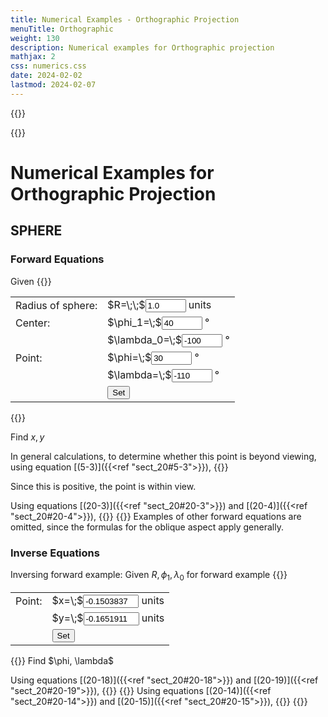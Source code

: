```yaml
---
title: Numerical Examples - Orthographic Projection
menuTitle: Orthographic
weight: 130
description: Numerical examples for Orthographic projection
mathjax: 2
css: numerics.css
date: 2024-02-02
lastmod: 2024-02-07
---
```

{{<rawHTML>}}
<script src="../js/format.js"> </script>
<script src="../js/ortho.js"> </script>
{{</rawHTML>}}

# Numerical Examples for Orthographic Projection 

## SPHERE
### Forward Equations
Given
{{<rawHTML>}}
<table id="params" class="markdown">
<tr>
  <td>Radius of sphere:</td>
  <td>$R=\;\;$<input id="r_sph_in" value="1.0" size="5" /> units</td>
</tr>
<tr>
  <td>Center:</td>
  <td>$\phi_1=\;$<input id="phi1_sph_in" value="40" size="5"/> &deg;</td>
</tr>
<tr>
  <td></td>
  <td>$\lambda_0=\;$<input id="lam0_sph_in" value="-100" size="5"/> &deg;</td>
</tr>
<tr>
  <td>Point:</td>
  <td>$\phi=\;$<input id="phi_sph_in" value="30" size="5"/> &deg;</td>
</tr>
<tr>
  <td></td>
  <td>$\lambda=\;$<input id="lam_sph_in" value="-110" size="5"/> &deg;</td>
</tr>
<tr>
  <td></td>
  <td><input type="button" value="Set" onclick="sph.set_fwd()"/></td>
</tr>
</table>
{{</rawHTML>}}

Find $x, y$

In general calculations, to determine whether this point is beyond viewing, using
equation [(5-3)]({{<ref "sect_20#5-3">}}),
{{<math div="cos_c">}}
\eqalign{
  \cos c &= \sin 40^\circ\sin30^\circ+\cos 40^\circ\cos 30^\circ\cos(-110^\circ-(-100^\circ)) \cr
          &= 0.9747290
}
{{</math>}}

<div id="novis" style="display:none">
Since this is negative, the point is beyond the range of the map.
</div>
<div id="vis">
Since this is positive, the point is within view.

Using equations [(20-3)]({{<ref "sect_20#20-3">}}) and [(20-4)]({{<ref "sect_20#20-4">}}),
{{<math div="x_sph">}}
\eqalign{
  x &= 1.0\cos30^\circ\sin(-110^\circ-(-100^\circ)) \cr
    &= -0.1503837
}
{{</math>}}
{{<math div="y_sph">}}
\eqalign{
  y &= 1.0[\cos40^\circ\sin30^\circ - \sin40^\circ\cos30^\circ\cos(-110^\circ-(-100^\circ))] \cr
    &= -0.1651911
}
{{</math>}}
Examples of other forward equations are omitted, since the formulas for the oblique aspect apply generally.
</div>

### Inverse Equations
Inversing forward example:
Given $R, \phi_1, \lambda_0$ for forward example
{{<rawHTML>}}
<table id="params" class="markdown">
<tr>
  <td>Point:</td>
  <td>$x=\;$<input id="x_sph_in" value="-0.1503837" size="8"/> units</td>
</tr>
<tr>
  <td></td>
  <td>$y=\;$<input id="y_sph_in" value="-0.1651911" size="8"/> units</td>
</tr>
<tr>
  <td></td>
  <td><input type="button" value="Set" onclick="sph.set_inv()"/></td>
</tr>
</table>
{{</rawHTML>}}
Find $\phi, \lambda$

Using equations [(20-18)]({{<ref "sect_20#20-18">}}) and [(20-19)]({{<ref "sect_20#20-19">}}),
{{<math div="rho_sph">}}
\eqalign{
  \rho &= [(-0.1503837)^2 + (-0.1651911)]^{1/2} \cr
        &= 0.2233906
}
{{</math>}}
{{<math div="c_sph">}}
\eqalign{
  c &= \arcsin(0.2233906/1.0) \cr
    &= 12.9082572^\circ
}
{{</math>}}
Using equations [(20-14)]({{<ref "sect_20#20-14">}}) and [(20-15)]({{<ref "sect_20#20-15">}}),
{{<math div="phi_inv">}}
\eqalign{
  \phi =& \arcsin[\cos12.9082572^\circ\sin40^\circ + (-0.1651911)\sin12.9082572^\circ \cr
          & \cos40^\circ/0.2233906] \cr
        =& 30.0000004^\circ 
}
{{</math>}}
{{<math div="lam_inv">}}
\eqalign{
  \lambda =& -100^\circ + \arctan[-0.1503837\sin12.9082572^\circ/(0.2233906 \cr
            &\cos40^\circ\cos12.9082572^\circ - (-0.1651911)\sin40^\circ \sin12.9082572^\circ)] \cr
            =& -109.9999978^\circ 
}
{{</math>}}
